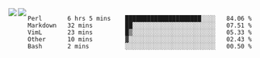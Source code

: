 <a href="https://github.com/anuraghazra/github-readme-stats">
  <img align="left" src="https://github-readme-stats.vercel.app/api?username=kfly8&count_private=true&show_icons=true&theme=calm" />
</a>
<a href="https://github.com/anuraghazra/github-readme-stats">
  <img align="left" src="https://github-readme-stats.vercel.app/api/top-langs/?username=kfly8&theme=calm&hide=HTML&exclude_repo=is3q-cr" />
</a>

<!--START_SECTION:waka-->
```text
Perl       6 hrs 5 mins    █████████████████████░░░░   84.06 % 
Markdown   32 mins         ██░░░░░░░░░░░░░░░░░░░░░░░   07.51 % 
VimL       23 mins         █▒░░░░░░░░░░░░░░░░░░░░░░░   05.33 % 
Other      10 mins         ▓░░░░░░░░░░░░░░░░░░░░░░░░   02.43 % 
Bash       2 mins          ░░░░░░░░░░░░░░░░░░░░░░░░░   00.50 % 
```
<!--END_SECTION:waka-->
